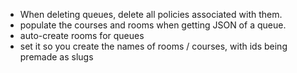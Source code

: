 * When deleting queues, delete all policies associated with them.
* populate the courses and rooms when getting JSON of a queue.
* auto-create rooms for queues
* set it so you create the names of rooms / courses, with ids being premade as slugs
